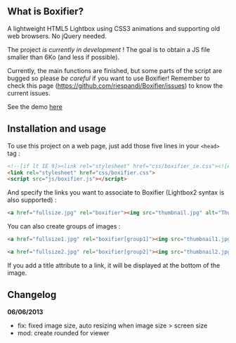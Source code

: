 ## What is Boxifier?

A lightweight HTML5 Lightbox using CSS3 animations and supporting old web browsers. No jQuery needed.

The project _is currently in development_ ! The goal is to obtain a JS file smaller than 6Ko (and less if possible).

Currently, the main functions are finished, but some parts of the script are bugged so please _be careful_ if you want to use Boxifier! Remember to check this page (https://github.com/riespandi/Boxifier/issues) to know the current issues.

See the demo [here](http://arissh.com/collage/)


## Installation and usage

To use this project on a web page, just add those five lines in your `<head>` tag :

```html
<!--[if lt IE 9]><link rel="stylesheet" href="css/boxifier_ie.css"><![endif]-->
<link rel="stylesheet" href="css/boxifier.css">
<script src="js/boxifier.js"></script>
```

And specify the links you want to associate to Boxifier (Lightbox2 syntax is also supported) :

```html
<a href="fullsize.jpg" rel="boxifier"><img src="thumbnail.jpg" alt="Thumbnail"></a>
```

You can also create groups of images :

```html
<a href="fullsize1.jpg" rel="boxifier[group1]"><img src="thumbnail1.jpg" alt="Thumbnail 1"></a>

<a href="fullsize2.jpg" rel="boxifier[group2]"><img src="thumbnail2.jpg" alt="Thumbnail 2"></a>
```

If you add a title attribute to a link, it will be displayed at the bottom of the image.

## Changelog

__06/06/2013__
- fix: fixed image size, auto resizing when image size > screen size
- mod: create rounded for viewer
